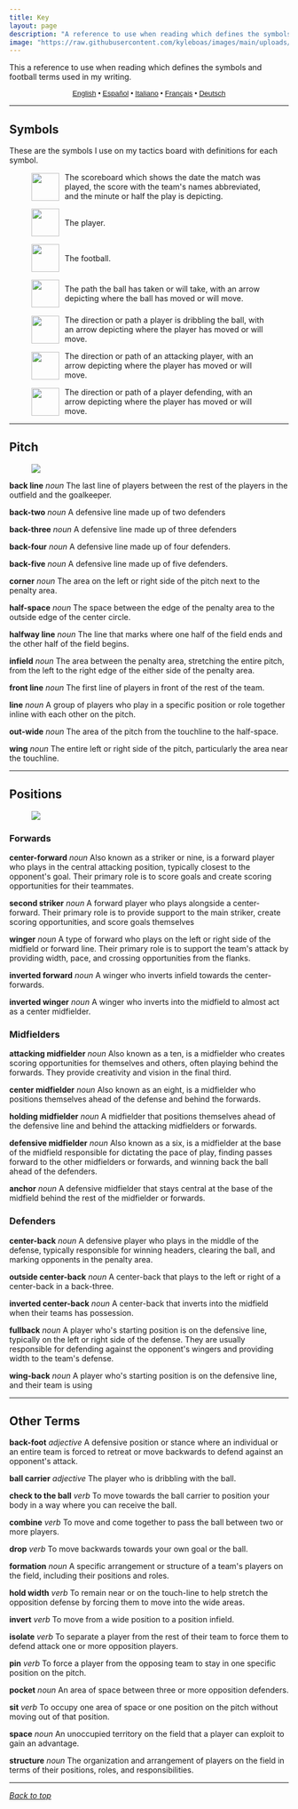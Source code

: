 ```yaml
---
title: Key
layout: page
description: "A reference to use when reading which defines the symbols and football terms used in my writing."
image: "https://raw.githubusercontent.com/kyleboas/images/main/uploads/2024/07/22/Image-22Jul2024_00:38:01.png"
---
```


This a reference to use when reading which defines the symbols and football terms used in my writing.

<p class="language-selector" style="text-align: center; font-size: 13px; font-family: helvetica">
      <a href="#" data-lang="en">English</a> • 
      <a href="#" data-lang="es">Español</a> •
      <a href="#" data-lang="it">Italiano</a> •
      <a href="#" data-lang="fr">Français</a> •
      <a href="#" data-lang="ge">Deutsch</a>
    </p>

---

<div class="en">

<h2>Symbols</h2>

<p>These are the symbols I use on my tactics board with definitions for each symbol.</p>

<figure style="display: flex;align-items: center;/* width: 10x; */"> <img src="https://raw.githubusercontent.com/kyleboas/images/main/uploads/2024/07/20/Image-20Jul2024_12:56:14.png" style="margin-right: 10px;width: 50px;"><p style="margin: auto; width: 100%;">The scoreboard which shows the date the match was played, the score with the team's names abbreviated, and the minute or half the play is depicting.</p></figure>

<figure style="display: flex;align-items: center;/* width: 10x; */"> <img src="https://raw.githubusercontent.com/kyleboas/images/main/uploads/2024/07/20/Image-20Jul2024_13:56:42.png" style="margin-right: 10px;width: 50px;"><p style="margin: auto; width: 100%;">The player.</p></figure>

<figure style="display: flex;align-items: center;/* width: 10x; */"> <img src="https://raw.githubusercontent.com/kyleboas/images/main/uploads/2024/07/20/Image-20Jul2024_13:56:43.png" style="margin-right: 10px;width: 50px;"><p style="margin: auto; width: 100%;">The football.</p></figure>

<figure style="display: flex;align-items: center;/* width: 10x; */"> <img src="https://raw.githubusercontent.com/kyleboas/images/main/uploads/2024/07/20/Image-20Jul2024_12:44:26.png" style="margin-right: 10px;width: 50px;"><p style="margin: auto; width: 100%;">The path the ball has taken or will take, with an arrow depicting where the ball has moved or will move.</p></figure>

<figure style="display: flex;align-items: center;/* width: 10x; */"> <img src="https://raw.githubusercontent.com/kyleboas/images/main/uploads/2024/07/20/Image-20Jul2024_13:02:13.png" style="margin-right: 10px;width: 50px;"><p style="margin: auto; width: 100%;">The direction or path a player is dribbling the ball, with an arrow depicting where the player has moved or will move.</p></figure>

<figure style="display: flex;align-items: center;/* width: 10x; */"> <img src="https://raw.githubusercontent.com/kyleboas/images/main/uploads/2024/07/20/Image-20Jul2024_12:56:13.png" style="margin-right: 10px;width: 50px;"><p style="margin: auto; width: 100%;">The direction or path of an attacking player, with an arrow depicting where the player has moved or will move.</p></figure>

<figure style="display: flex;align-items: center;/* width: 10x; */"> <img src="https://raw.githubusercontent.com/kyleboas/images/main/uploads/2024/07/20/Image-20Jul2024_12:44:27.png" style="margin-right: 10px;width: 50px;"><p style="margin: auto; width: 100%;">The direction or path of a player defending, with an arrow depicting where the player has moved or will move.</p></figure>

<hr />

<h2>Pitch</h2>

<figure>
    <img src="https://raw.githubusercontent.com/kyleboas/images/main/uploads/2024/07/20/Image-20Jul2024_21:38:59.png">
</figure>

<p><strong>back line</strong> <em>noun</em> The last line of players between the rest of the players in the outfield and the goalkeeper.</p>

<p><strong>back-two</strong> <em>noun</em> A defensive line made up of two defenders</p>

<p><strong>back-three</strong> <em>noun</em> A defensive line made up of three defenders</p>

<p><strong>back-four</strong> <em>noun</em> A defensive line made up of four defenders.</p>

<p><strong>back-five</strong> <em>noun</em> A defensive line made up of five defenders.</p>

<p><strong>corner</strong> <em>noun</em> The area on the left or right side of the pitch next to the penalty area.</p>

<p><strong>half-space</strong> <em>noun</em> The space between the edge of the penalty area to the outside edge of the center circle.</p>

<p><strong>halfway line</strong> <em>noun</em> The line that marks where one half of the field ends and the other half of the field begins.</p>

<p><strong>infield</strong> <em>noun</em> The area between the penalty area, stretching the entire pitch, from the left to the right edge of the either side of the penalty area.</p>

<p><strong>front line</strong> <em>noun</em> The first line of players in front of the rest of the team.</p>

<p><strong>line</strong> <em>noun</em> A group of players who play in a specific position or role together inline with each other on the pitch.</p>

<p><strong>out-wide</strong> <em>noun</em> The area of the pitch from the touchline to the half-space.</p>

<p><strong>wing</strong> <em>noun</em> The entire left or right side of the pitch, particularly the area near the touchline.</p>

<hr />

<h2>Positions</h2>

<figure>
    <img src="https://raw.githubusercontent.com/kyleboas/images/main/uploads/2024/07/20/Image-20Jul2024_20:43:56.png">
</figure>

<h3>Forwards</h3>

<p><strong>center-forward</strong> <em>noun</em> Also known as a striker or nine, is a forward player who plays in the central attacking position, typically closest to the opponent's goal. Their primary role is to score goals and create scoring opportunities for their teammates.</p>

<p><strong>second striker</strong> <em>noun</em> A forward player who plays alongside a center-forward. Their primary role is to provide support to the main striker, create scoring opportunities, and score goals themselves</p>

<p><strong>winger</strong> <em>noun</em> A type of forward who plays on the left or right side of the midfield or forward line. Their primary role is to support the team's attack by providing width, pace, and crossing opportunities from the flanks.</p>

<p><strong>inverted forward</strong> <em>noun</em> A winger who inverts infield towards the center-forwards.</p>

<p><strong>inverted winger</strong> <em>noun</em> A winger who inverts into the midfield to almost act as a center midfielder.</p>

<h3>Midfielders</h3>

<p><strong>attacking midfielder</strong> <em>noun</em> Also known as a ten, is a midfielder  who creates scoring opportunities for themselves and others, often playing behind the forwards. They provide creativity and vision in the final third.</p>

<p><strong>center midfielder</strong> <em>noun</em> Also known as an eight, is a midfielder who positions themselves ahead of the defense and behind the forwards.</p>

<p><strong>holding midfielder</strong> <em>noun</em> A midfielder that positions themselves ahead of the defensive line and behind the attacking midfielders or forwards.</p>

<p><strong>defensive midfielder</strong> <em>noun</em> Also known as a six, is a midfielder at the base of the midfield responsible for dictating the pace of play, finding passes forward to the other midfielders or forwards, and winning back the ball ahead of the defenders.</p>

<p><strong>anchor</strong> <em>noun</em> A defensive midfielder that stays central at the base of the midfield behind the rest of the midfielder or forwards.</p>


<h3>Defenders</h3>

<p><strong>center-back</strong> <em>noun</em> A defensive player who plays in the middle of the defense, typically responsible for winning headers, clearing the ball, and marking opponents in the penalty area.</p>

<p><strong>outside center-back</strong> <em>noun</em> A center-back that plays to the left or right of a center-back in a back-three.</p>

<p><strong>inverted center-back</strong> <em>noun</em> A center-back that inverts into the midfield when their teams has possession.</p>

<p><strong>fullback</strong> <em>noun</em> A player who's starting position is on the defensive line, typically on the left or right side of the defense. They are usually responsible for defending against the opponent's wingers and providing width to the team's defense.</p>

<p><strong>wing-back</strong> <em>noun</em> A player who's starting position is on the defensive line, and their team is using</p>


<hr />

<h2>Other Terms</h2>

<p><strong>back-foot</strong> <em>adjective</em> A defensive position or stance where an individual or an entire team is forced to retreat or move backwards to defend against an opponent's attack.</p>

<p><strong>ball carrier</strong> <em>adjective</em> The player who is dribbling with the ball.</p>

<p><strong>check to the ball</strong> <em>verb</em> To move towards the ball carrier to position your body in a way where you can receive the ball.</p>

<p><strong>combine</strong> <em>verb</em> To move and come together to pass the ball between two or more players.</p>

<p><strong>drop</strong> <em>verb</em>
To move backwards towards your own goal or the ball.</p>

<p><strong>formation</strong> <em>noun</em> A specific arrangement or structure of a team's players on the field, including their positions and roles.</p>

<p><strong>hold width</strong> <em>verb</em> To remain near or on the touch-line to help stretch the opposition defense by forcing them to move into the wide areas.</p>

<p><strong>invert</strong> <em>verb</em> To move from a wide position to a position infield.</p>

<p><strong>isolate</strong> <em>verb</em> To separate a player from the rest of their team to force them to defend attack one or more opposition players.</p>

<p><strong>pin</strong> <em>verb</em> To force a player from the opposing team to stay in one specific position on the pitch.</p>

<p><strong>pocket</strong> <em>noun</em> An area of space between three or more opposition defenders.</p>

<p><strong>sit</strong> <em>verb</em> To occupy one area of space or one position on the pitch without moving out of that position.</p>

<p><strong>space</strong> <em>noun</em> An unoccupied territory on the field that a player can exploit to gain an advantage.</p>

<p><strong>structure</strong> <em>noun</em> The organization and arrangement of players on the field in terms of their positions, roles, and responsibilities.</p>

</div>



<div class="es" style="display:none">

<h2>Símbolos</h2>

<p>Estos son los símbolos que uso en mi tablero táctico con definiciones para cada símbolo.</p>

<figure style="display: flex;align-items: center;/* width: 10x; */"> <img src="https://raw.githubusercontent.com/kyleboas/images/main/uploads/2024/07/20/Image-20Jul2024_12:56:14.png" style="margin-right: 10px;width: 50px;"><p style="margin: auto; width: 100%;">El marcador que muestra la fecha en que se jugó el partido, el marcador con los nombres de los equipos abreviados y el minuto o mitad del juego que se está representando.</p></figure>

<figure style="display: flex;align-items: center;/* width: 10x; */"> <img src="https://raw.githubusercontent.com/kyleboas/images/main/uploads/2024/07/20/Image-20Jul2024_13:56:42.png" style="margin-right: 10px;width: 50px;"><p style="margin: auto; width: 100%;">El jugador.</p></figure>

<figure style="display: flex;align-items: center;/* width: 10x; */"> <img src="https://raw.githubusercontent.com/kyleboas/images/main/uploads/2024/07/20/Image-20Jul2024_13:56:43.png" style="margin-right: 10px;width: 50px;"><p style="margin: auto; width: 100%;">El balón de fútbol.</p></figure>

<figure style="display: flex;align-items: center;/* width: 10x; */"> <img src="https://raw.githubusercontent.com/kyleboas/images/main/uploads/2024/07/20/Image-20Jul2024_12:44:26.png" style="margin-right: 10px;width: 50px;"><p style="margin: auto; width: 100%;">El camino que ha tomado o tomará el balón, con una flecha que indica hacia dónde se ha movido o se moverá el balón.</p></figure>

<figure style="display: flex;align-items: center;/* width: 10x; */"> <img src="https://raw.githubusercontent.com/kyleboas/images/main/uploads/2024/07/20/Image-20Jul2024_13:02:13.png" style="margin-right: 10px;width: 50px;"><p style="margin: auto; width: 100%;">La dirección o camino que un jugador está driblando el balón, con una flecha que indica hacia dónde se ha movido o se moverá el jugador.</p></figure>

<figure style="display: flex;align-items: center;/* width: 10x; */"> <img src="https://raw.githubusercontent.com/kyleboas/images/main/uploads/2024/07/20/Image-20Jul2024_12:56:13.png" style="margin-right: 10px;width: 50px;"><p style="margin: auto; width: 100%;">La dirección o camino de un jugador atacante, con una flecha que indica hacia dónde se ha movido o se moverá el jugador.</p></figure>

<figure style="display: flex;align-items: center;/* width: 10x; */"> <img src="https://raw.githubusercontent.com/kyleboas/images/main/uploads/2024/07/20/Image-20Jul2024_12:44:27.png" style="margin-right: 10px;width: 50px;"><p style="margin: auto; width: 100%;">La dirección o camino de un jugador defendiendo, con una flecha que indica hacia dónde se ha movido o se moverá el jugador.</p></figure>

<hr />

<h2>Campo</h2>

<figure>
    <img src="https://raw.githubusercontent.com/kyleboas/images/main/uploads/2024/07/20/Image-20Jul2024_21:38:59.png">
</figure>

<p><strong>back line</strong> <em>sustantivo</em> La última línea de jugadores entre el resto de los jugadores en el campo y el portero.</p>

<p><strong>back-two</strong> <em>sustantivo</em> Una línea defensiva compuesta por dos defensores.</p>

<p><strong>back-three</strong> <em>sustantivo</em> Una línea defensiva compuesta por tres defensores.</p>

<p><strong>back-four</strong> <em>sustantivo</em> Una línea defensiva compuesta por cuatro defensores.</p>

<p><strong>back-five</strong> <em>sustantivo</em> Una línea defensiva compuesta por cinco defensores.</p>

<p><strong>corner</strong> <em>sustantivo</em> El área en el lado izquierdo o derecho del campo junto al área de penal.</p>

<p><strong>half-space</strong> <em>sustantivo</em> El espacio entre el borde del área de penal hasta el borde exterior del círculo central.</p>

<p><strong>halfway line</strong> <em>sustantivo</em> La línea que marca dónde termina una mitad del campo y comienza la otra mitad.</p>

<p><strong>infield</strong> <em>sustantivo</em> El área entre el área de penal, abarcando todo el campo, desde el borde izquierdo al derecho de cualquiera de los lados del área de penal.</p>

<p><strong>front line</strong> <em>sustantivo</em> La primera línea de jugadores frente al resto del equipo.</p>

<p><strong>line</strong> <em>sustantivo</em> Un grupo de jugadores que juegan en una posición o rol específico en línea con los demás en el campo.</p>

<p><strong>out-wide</strong> <em>sustantivo</em> El área del campo desde la línea de banda hasta el half-space.</p>

<p><strong>wing</strong> <em>sustantivo</em> Todo el lado izquierdo o derecho del campo, particularmente el área cerca de la línea de banda.</p>

<hr />

<h2>Posiciones</h2>

<figure>
    <img src="https://raw.githubusercontent.com/kyleboas/images/main/uploads/2024/07/20/Image-20Jul2024_20:43:56.png">
</figure>

<h3>Delanteros</h3>

<p><strong>center-forward</strong> <em>sustantivo</em> También conocido como delantero centro o nueve, es un jugador delantero que juega en la posición central de ataque, típicamente el más cercano a la portería del oponente. Su rol principal es marcar goles y crear oportunidades de gol para sus compañeros de equipo.</p>

<p><strong>second striker</strong> <em>sustantivo</em> Un jugador delantero que juega junto a un delantero centro. Su rol principal es proporcionar apoyo al delantero principal, crear oportunidades de gol y marcar goles ellos mismos.</p>

<p><strong>winger</strong> <em>sustantivo</em> Un tipo de delantero que juega en el lado izquierdo o derecho de la línea de medio campo o delantera. Su papel principal es apoyar el ataque del equipo proporcionando amplitud, velocidad y oportunidades de centro desde las bandas.</p>

<p><strong>inverted forward</strong> <em>sustantivo</em> Un extremo que se invierte hacia el centro hacia los delanteros centros.</p>

<p><strong>inverted winger</strong> <em>sustantivo</em> Un extremo que se invierte hacia el centro del campo para casi actuar como un centrocampista central.</p>

<h3>Centrocampistas</h3>

<p><strong>attacking midfielder</strong> <em>sustantivo</em> También conocido como un diez, es un centrocampista que crea oportunidades de gol para sí mismo y para otros, a menudo jugando detrás de los delanteros. Proporcionan creatividad y visión en el tercio final.</p>

<p><strong>center midfielder</strong> <em>sustantivo</em> También conocido como un ocho, es un centrocampista que se posiciona delante de la defensa y detrás de los delanteros.</p>

<p><strong>holding midfielder</strong> <em>sustantivo</em> Un centrocampista que se posiciona delante de la línea defensiva y detrás de los centrocampistas atacantes o delanteros.</p>

<p><strong>defensive midfielder</strong> <em>sustantivo</em> También conocido como un seis, es un centrocampista en la base del medio campo responsable de dictar el ritmo del juego, encontrar pases hacia adelante para los otros centrocampistas o delanteros y recuperar el balón delante de los defensores.</p>

<p><strong>anchor</strong> <em>sustantivo</em> Un centrocampista defensivo que se mantiene central en la base del medio campo detrás del resto de los centrocampistas o delanteros.</p>


<h3>Defensores</h3>

<p><strong>center-back</strong> <em>sustantivo</em> Un jugador defensivo que juega en el centro de la defensa, típicamente responsable de ganar balones aéreos, despejar el balón y marcar oponentes en el área de penal.</p>

<p><strong>outside center-back</strong> <em>sustantivo</em> Un centro-back que juega a la izquierda o derecha de un centro-back en una línea de tres defensores.</p>

<p><strong>inverted center-back</strong> <em>sustantivo</em> Un centro-back que se invierte en el centro del campo cuando su equipo tiene la posesión.</p>

<p><strong>fullback</strong> <em>sustantivo</em> Un jugador cuya posición inicial está en la línea defensiva, típicamente en el lado izquierdo o derecho de la defensa. Usualmente son responsables de defender contra los extremos del oponente y proporcionar amplitud a la defensa del equipo.</p>

<p><strong>wing-back</strong> <em>sustantivo</em> Un jugador cuya posición inicial está en la línea defensiva, y su equipo está utilizando.</p>


<hr />

<h2>Otros Términos</h2>

<p><strong>back-foot</strong> <em>adjetivo</em> Una posición o postura defensiva donde un individuo o todo un equipo se ve obligado a retroceder o moverse hacia atrás para defenderse del ataque del oponente.</p>

<p><strong>ball carrier</strong> <em>adjetivo</em> El jugador que está driblando con el balón.</p>

<p><strong>check to the ball</strong> <em>verbo</em> Moverse hacia el portador del balón para posicionar tu cuerpo de manera que puedas recibir el balón.</p>

<p><strong>combine</strong> <em>verbo</em> Moverse y juntarse para pasar el balón entre dos o más jugadores.</p>

<p><strong>drop</strong> <em>verbo</em>
Retroceder hacia tu propia portería o el balón.</p>

<p><strong>formation</strong> <em>sustantivo</em> Una disposición o estructura específica de los jugadores de un equipo en el campo, incluidos sus posiciones y roles.</p>

<p><strong>hold width</strong> <em>verbo</em> Mantenerse cerca o en la línea de banda para ayudar a estirar la defensa de la oposición forzándolos a moverse hacia las áreas anchas.</p>

<p><strong>invert</strong> <em>verbo</em> Moverse desde una posición amplia a una posición en el campo.</p>

<p><strong>isolate</strong> <em>verbo</em> Separar a un jugador del resto de su equipo para obligarlo a defenderse del ataque de uno o más jugadores de la oposición.</p>

<p><strong>pin</strong> <em>verbo</em> Obligar a un jugador del equipo contrario a permanecer en una posición específica en el campo.</p>

<p><strong>pocket</strong> <em>sustantivo</em> Un área de espacio entre tres o más defensores de la oposición.</p>

<p><strong>sit</strong> <em>verbo</em> Ocupir un área de espacio o una posición en el campo sin moverse fuera de esa posición.</p>

<p><strong>space</strong> <em>sustantivo</em> Un territorio desocupado en el campo que un jugador puede explotar para ganar ventaja.</p>

<p><strong>structure</strong> <em>sustantivo</em> La organización y disposición de los jugadores en el campo en términos de sus posiciones, roles y responsabilidades.</p>

</div>

<div class="it" style="display:none">

<h2>Simboli</h2>

<p>Questi sono i simboli che uso sulla mia lavagna tattica con le definizioni per ogni simbolo.</p>

<figure style="display: flex;align-items: center;/* width: 10x; */"> <img src="https://raw.githubusercontent.com/kyleboas/images/main/uploads/2024/07/20/Image-20Jul2024_12:56:14.png" style="margin-right: 10px;width: 50px;"><p style="margin: auto; width: 100%;">Il tabellone che mostra la data in cui è stata giocata la partita, il punteggio con i nomi delle squadre abbreviati e il minuto o la metà del gioco rappresentata.</p></figure>

<figure style="display: flex;align-items: center;/* width: 10x; */"> <img src="https://raw.githubusercontent.com/kyleboas/images/main/uploads/2024/07/20/Image-20Jul2024_13:56:42.png" style="margin-right: 10px;width: 50px;"><p style="margin: auto; width: 100%;">Il giocatore.</p></figure>

<figure style="display: flex;align-items: center;/* width: 10x; */"> <img src="https://raw.githubusercontent.com/kyleboas/images/main/uploads/2024/07/20/Image-20Jul2024_13:56:43.png" style="margin-right: 10px;width: 50px;"><p style="margin: auto; width: 100%;">Il pallone.</p></figure>

<figure style="display: flex;align-items: center;/* width: 10x; */"> <img src="https://raw.githubusercontent.com/kyleboas/images/main/uploads/2024/07/20/Image-20Jul2024_12:44:26.png" style="margin-right: 10px;width: 50px;"><p style="margin: auto; width: 100%;">Il percorso che la palla ha fatto o farà, con una freccia che indica dove si è mossa o si muoverà.</p></figure>

<figure style="display: flex;align-items: center;/* width: 10x; */"> <img src="https://raw.githubusercontent.com/kyleboas/images/main/uploads/2024/07/20/Image-20Jul2024_13:02:13.png" style="margin-right: 10px;width: 50px;"><p style="margin: auto; width: 100%;">La direzione o il percorso in cui un giocatore sta dribblando la palla, con una freccia che indica dove il giocatore si è mosso o si muoverà.</p></figure>

<figure style="display: flex;align-items: center;/* width: 10x; */"> <img src="https://raw.githubusercontent.com/kyleboas/images/main/uploads/2024/07/20/Image-20Jul2024_12:56:13.png" style="margin-right: 10px;width: 50px;"><p style="margin: auto; width: 100%;">La direzione o il percorso di un giocatore attaccante, con una freccia che indica dove si è mosso o si muoverà.</p></figure>

<figure style="display: flex;align-items: center;/* width: 10x; */"> <img src="https://raw.githubusercontent.com/kyleboas/images/main/uploads/2024/07/20/Image-20Jul2024_12:44:27.png" style="margin-right: 10px;width: 50px;"><p style="margin: auto; width: 100%;">La direzione o il percorso di un giocatore che difende, con una freccia che indica dove si è mosso o si muoverà.</p></figure>

<hr />

<h2>Campo</h2>

<figure>
    <img src="https://raw.githubusercontent.com/kyleboas/images/main/uploads/2024/07/20/Image-20Jul2024_21:38:59.png">
</figure>

<p><strong>back line</strong> <em>sostantivo</em> L'ultima linea di giocatori tra il resto dei giocatori in campo e il portiere.</p>

<p><strong>back-two</strong> <em>sostantivo</em> Una linea difensiva composta da due difensori.</p>

<p><strong>back-three</strong> <em>sostantivo</em> Una linea difensiva composta da tre difensori.</p>

<p><strong>back-four</strong> <em>sostantivo</em> Una linea difensiva composta da quattro difensori.</p>

<p><strong>back-five</strong> <em>sostantivo</em> Una linea difensiva composta da cinque difensori.</p>

<p><strong>corner</strong> <em>sostantivo</em> L'area sul lato sinistro o destro del campo accanto all'area di rigore.</p>

<p><strong>half-space</strong> <em>sostantivo</em> Lo spazio tra il bordo dell'area di rigore e il bordo esterno del cerchio centrale.</p>

<p><strong>halfway line</strong> <em>sostantivo</em> La linea che segna dove finisce una metà del campo e inizia l'altra metà.</p>

<p><strong>infield</strong> <em>sostantivo</em> L'area tra l'area di rigore, che si estende per tutto il campo, dal bordo sinistro a quello destro di entrambi i lati dell'area di rigore.</p>

<p><strong>front line</strong> <em>sostantivo</em> La prima linea di giocatori davanti al resto della squadra.</p>

<p><strong>line</strong> <em>sostantivo</em> Un gruppo di giocatori che giocano in una posizione specifica o ruolo insieme in linea tra di loro sul campo.</p>

<p><strong>out-wide</strong> <em>sostantivo</em> L'area del campo dalla linea laterale fino allo spazio tra le linee.</p>

<p><strong>wing</strong> <em>sostantivo</em> L'intero lato sinistro o destro del campo, in particolare l'area vicino alla linea laterale.</p>

<hr />

<h2>Posizioni</h2>

<figure>
    <img src="https://raw.githubusercontent.com/kyleboas/images/main/uploads/2024/07/20/Image-20Jul2024_20:43:56.png">
</figure>

<h3>Attaccanti</h3>

<p><strong>center-forward</strong> <em>sostantivo</em> Anche conosciuto come attaccante o nove, è un giocatore d'attacco che gioca nella posizione centrale d'attacco, tipicamente più vicino alla porta avversaria. Il loro ruolo principale è segnare gol e creare opportunità di gol per i loro compagni di squadra.</p>

<p><strong>second striker</strong> <em>sostantivo</em> Un giocatore d'attacco che gioca al fianco di un centravanti. Il loro ruolo principale è fornire supporto all'attaccante principale, creare opportunità di segnare e segnare gol loro stessi.</p>

<p><strong>winger</strong> <em>sostantivo</em> Un tipo di attaccante che gioca sul lato sinistro o destro del centrocampo o della linea d'attacco. Il loro ruolo principale è supportare l'attacco della squadra fornendo ampiezza, velocità e opportunità di cross dalle fasce.</p>

<p><strong>inverted forward</strong> <em>sostantivo</em> Un'ala che si inverte verso il centro dell'attacco.</p>

<p><strong>inverted winger</strong> <em>sostantivo</em> Un'ala che si inverte verso il centrocampo per agire quasi come un centrocampista centrale.</p>

<h3>Centrocampisti</h3>

<p><strong>attacking midfielder</strong> <em>sostantivo</em> Anche conosciuto come dieci, è un centrocampista che crea opportunità di segnare per sé e per gli altri, spesso giocando dietro gli attaccanti. Forniscono creatività e visione nell'ultimo terzo del campo.</p>

<p><strong>center midfielder</strong> <em>sostantivo</em> Anche conosciuto come otto, è un centrocampista che si posiziona davanti alla difesa e dietro agli attaccanti.</p>

<p><strong>holding midfielder</strong> <em>sostantivo</em> Un centrocampista che si posiziona davanti alla linea difensiva e dietro agli attaccanti o ai centrocampisti offensivi.</p>

<p><strong>defensive midfielder</strong> <em>sostantivo</em> Anche conosciuto come sei, è un centrocampista alla base del centrocampo responsabile di dettare il ritmo del gioco, trovando passaggi in avanti per gli altri centrocampisti o attaccanti e recuperando la palla davanti ai difensori.</p>

<p><strong>anchor</strong> <em>sostantivo</em> Un centrocampista difensivo che rimane centrale alla base del centrocampo dietro il resto dei centrocampisti o degli attaccanti.</p>

<h3>Difensori</h3>

<p><strong>center-back</strong> <em>sostantivo</em> Un giocatore difensivo che gioca al centro della difesa, tipicamente responsabile di vincere colpi di testa, liberare la palla e marcare gli avversari nell'area di rigore.</p>

<p><strong>outside center-back</strong> <em>sostantivo</em> Un difensore centrale che gioca a sinistra o a destra di un difensore centrale in una difesa a tre.</p>

<p><strong>inverted center-back</strong> <em>sostantivo</em> Un difensore centrale che si inverte verso il centrocampo quando la sua squadra ha il possesso.</p>

<p><strong>fullback</strong> <em>sostantivo</em> Un giocatore che inizia la sua posizione sulla linea difensiva, tipicamente sul lato sinistro o destro della difesa. Sono generalmente responsabili di difendersi contro gli attaccanti avversari e di fornire ampiezza alla difesa della squadra.</p>

<p><strong>wing-back</strong> <em>sostantivo</em> Un giocatore che inizia la sua posizione sulla linea difensiva e la sua squadra sta usando.</p>

<hr />

<h2>Altri Termini</h2>

<p><strong>back-foot</strong> <em>aggettivo</em> Una posizione o postura difensiva in cui un individuo o un'intera squadra è costretto a ritirarsi o muoversi all'indietro per difendersi dall'attacco dell'avversario.</p>

<p><strong>ball carrier</strong> <em>aggettivo</em> Il giocatore che sta dribblando con la palla.</p>

<p><strong>check to the ball</strong> <em>verbo</em> Muoversi verso il portatore della palla per posizionare il proprio corpo in modo da poter ricevere la palla.</p>

<p><strong>combine</strong> <em>verbo</em> Muoversi e riunirsi per passare la palla tra due o più giocatori.</p>

<p><strong>drop</strong> <em>verbo</em> Muoversi all'indietro verso la propria porta o la palla.</p>

<p><strong>formation</strong> <em>sostantivo</em> Un'organizzazione specifica o struttura dei giocatori di una squadra sul campo, comprese le loro posizioni e ruoli.</p>

<p><strong>hold width</strong> <em>verbo</em> Rimanere vicino o sulla linea laterale per aiutare a allargare la difesa avversaria costringendoli a muoversi nelle aree larghe.</p>

<p><strong>invert</strong> <em>verbo</em> Muoversi da una posizione larga a una posizione interna.</p>

<p><strong>isolate</strong> <em>verbo</em> Separare un giocatore dal resto della sua squadra per costringerlo a difendere uno o più giocatori avversari.</p>

<p><strong>pin</strong> <em>verbo</em> Costringere un giocatore della squadra avversaria a rimanere in una specifica posizione sul campo.</p>

<p><strong>pocket</strong> <em>sostantivo</em> Un'area di spazio tra tre o più difensori avversari.</p>

<p><strong>sit</strong> <em>verbo</em> Occupare un'area di spazio o una posizione sul campo senza muoversi fuori da quella posizione.</p>

<p><strong>space</strong> <em>sostantivo</em> Un territorio non occupato sul campo che un giocatore può sfruttare per ottenere un vantaggio.</p>

<p><strong>structure</strong> <em>sostantivo</em> L'organizzazione e la disposizione dei giocatori sul campo in termini di posizioni, ruoli e responsabilità.</p>

</div>

<div class="fr" style="display:none">

<h2>Symboles</h2>

<p>Voici les symboles que j'utilise sur mon tableau tactique avec les définitions pour chaque symbole.</p>

<figure style="display: flex;align-items: center;/* width: 10x; */"> <img src="https://raw.githubusercontent.com/kyleboas/images/main/uploads/2024/07/20/Image-20Jul2024_12:56:14.png" style="margin-right: 10px;width: 50px;"><p style="margin: auto; width: 100%;">Le tableau de score qui montre la date du match, le score avec les noms des équipes abrégés, et la minute ou la mi-temps du jeu représentée.</p></figure>

<figure style="display: flex;align-items: center;/* width: 10x; */"> <img src="https://raw.githubusercontent.com/kyleboas/images/main/uploads/2024/07/20/Image-20Jul2024_13:56:42.png" style="margin-right: 10px;width: 50px;"><p style="margin: auto; width: 100%;">Le joueur.</p></figure>

<figure style="display: flex;align-items: center;/* width: 10x; */"> <img src="https://raw.githubusercontent.com/kyleboas/images/main/uploads/2024/07/20/Image-20Jul2024_13:56:43.png" style="margin-right: 10px;width: 50px;"><p style="margin: auto; width: 100%;">Le ballon de football.</p></figure>

<figure style="display: flex;align-items: center;/* width: 10x; */"> <img src="https://raw.githubusercontent.com/kyleboas/images/main/uploads/2024/07/20/Image-20Jul2024_12:44:26.png" style="margin-right: 10px;width: 50px;"><p style="margin: auto; width: 100%;">Le chemin que le ballon a pris ou prendra, avec une flèche indiquant où le ballon s'est déplacé ou se déplacera.</p></figure>

<figure style="display: flex;align-items: center;/* width: 10x; */"> <img src="https://raw.githubusercontent.com/kyleboas/images/main/uploads/2024/07/20/Image-20Jul2024_13:02:13.png" style="margin-right: 10px;width: 50px;"><p style="margin: auto; width: 100%;">La direction ou le chemin que le joueur dribble le ballon, avec une flèche indiquant où le joueur s'est déplacé ou se déplacera.</p></figure>

<figure style="display: flex;align-items: center;/* width: 10x; */"> <img src="https://raw.githubusercontent.com/kyleboas/images/main/uploads/2024/07/20/Image-20Jul2024_12:56:13.png" style="margin-right: 10px;width: 50px;"><p style="margin: auto; width: 100%;">La direction ou le chemin d'un joueur attaquant, avec une flèche indiquant où le joueur s'est déplacé ou se déplacera.</p></figure>

<figure style="display: flex;align-items: center;/* width: 10x; */"> <img src="https://raw.githubusercontent.com/kyleboas/images/main/uploads/2024/07/20/Image-20Jul2024_12:44:27.png" style="margin-right: 10px;width: 50px;"><p style="margin: auto; width: 100%;">La direction ou le chemin d'un joueur défendant, avec une flèche indiquant où le joueur s'est déplacé ou se déplacera.</p></figure>

<hr />

<h2>Terrain</h2>

<figure>
    <img src="https://raw.githubusercontent.com/kyleboas/images/main/uploads/2024/07/20/Image-20Jul2024_21:38:59.png">
</figure>

<p><strong>back line</strong> <em>nom</em> La dernière ligne de joueurs entre le reste des joueurs de champ et le gardien de but.</p>

<p><strong>back-two</strong> <em>nom</em> Une ligne défensive composée de deux défenseurs.</p>

<p><strong>back-three</strong> <em>nom</em> Une ligne défensive composée de trois défenseurs.</p>

<p><strong>back-four</strong> <em>nom</em> Une ligne défensive composée de quatre défenseurs.</p>

<p><strong>back-five</strong> <em>nom</em> Une ligne défensive composée de cinq défenseurs.</p>

<p><strong>corner</strong> <em>nom</em> La zone à gauche ou à droite du terrain, à côté de la surface de réparation.</p>

<p><strong>half-space</strong> <em>nom</em> L'espace entre le bord de la surface de réparation et le bord extérieur du cercle central.</p>

<p><strong>halfway line</strong> <em>nom</em> La ligne qui marque où une moitié du terrain se termine et où l'autre moitié commence.</p>

<p><strong>infield</strong> <em>nom</em> La zone entre la surface de réparation, couvrant tout le terrain, de la gauche à la droite de chaque côté de la surface de réparation.</p>

<p><strong>front line</strong> <em>nom</em> La première ligne de joueurs devant le reste de l'équipe.</p>

<p><strong>line</strong> <em>nom</em> Un groupe de joueurs qui jouent dans une position spécifique ou un rôle ensemble, alignés les uns avec les autres sur le terrain.</p>

<p><strong>out-wide</strong> <em>nom</em> La zone du terrain, de la ligne de touche à l'espace demi-large.</p>

<p><strong>wing</strong> <em>nom</em> L'ensemble du côté gauche ou droit du terrain, en particulier la zone proche de la ligne de touche.</p>

<hr />

<h2>Positions</h2>

<figure>
    <img src="https://raw.githubusercontent.com/kyleboas/images/main/uploads/2024/07/20/Image-20Jul2024_20:43:56.png">
</figure>

<h3>Attaquants</h3>

<p><strong>center-forward</strong> <em>nom</em> Aussi connu sous le nom d'attaquant ou neuf, est un joueur offensif qui joue dans la position centrale d'attaque, généralement le plus proche du but de l'adversaire. Leur rôle principal est de marquer des buts et de créer des opportunités de marquer pour leurs coéquipiers.</p>

<p><strong>second striker</strong> <em>nom</em> Un joueur offensif qui joue aux côtés d'un attaquant de pointe. Leur rôle principal est de soutenir l'attaquant principal, de créer des opportunités de marquer et de marquer des buts eux-mêmes.</p>

<p><strong>winger</strong> <em>nom</em> Un type d'attaquant qui joue sur le côté gauche ou droit de la ligne de milieu de terrain ou de l'attaque. Leur rôle principal est de soutenir l'attaque de l'équipe en fournissant de la largeur, de la vitesse et des opportunités de centre depuis les flancs.</p>

<p><strong>inverted forward</strong> <em>nom</em> Un ailier qui se replie vers l'intérieur vers les attaquants centraux.</p>

<p><strong>inverted winger</strong> <em>nom</em> Un ailier qui se replie vers le milieu de terrain pour agir presque comme un milieu de terrain central.</p>

<h3>Milieux de terrain</h3>

<p><strong>attacking midfielder</strong> <em>nom</em> Aussi connu sous le nom de dix, est un milieu de terrain qui crée des opportunités de marquer pour eux-mêmes et pour les autres, jouant souvent derrière les attaquants. Ils fournissent de la créativité et de la vision dans le dernier tiers.</p>

<p><strong>center midfielder</strong> <em>nom</em> Aussi connu sous le nom de huit, est un milieu de terrain qui se positionne devant la défense et derrière les attaquants.</p>

<p><strong>holding midfielder</strong> <em>nom</em> Un milieu de terrain qui se positionne devant la ligne défensive et derrière les milieux de terrain offensifs ou les attaquants.</p>

<p><strong>defensive midfielder</strong> <em>nom</em> Aussi connu sous le nom de six, est un milieu de terrain à la base du milieu de terrain, responsable de dicter le rythme du jeu, de trouver des passes en avant vers les autres milieux de terrain ou attaquants, et de récupérer le ballon devant les défenseurs.</p>

<p><strong>anchor</strong> <em>nom</em> Un milieu de terrain défensif qui reste central à la base du milieu de terrain derrière le reste des milieux de terrain ou des attaquants.</p>

<h3>Défenseurs</h3>

<p><strong>center-back</strong> <em>nom</em> Un joueur défensif qui joue au centre de la défense, généralement responsable de gagner des têtes, de dégager le ballon et de marquer les adversaires dans la surface de réparation.</p>

<p><strong>outside center-back</strong> <em>nom</em> Un défenseur central qui joue à gauche ou à droite d'un défenseur central dans une défense à trois.</p>

<p><strong>inverted center-back</strong> <em>nom</em> Un défenseur central qui se replie vers le milieu de terrain lorsque son équipe a la possession.</p>

<p><strong>fullback</strong> <em>nom</em> Un joueur dont la position de départ est sur la ligne défensive, généralement sur le côté gauche ou droit de la défense. Ils sont généralement responsables de défendre contre les ailiers adverses et de fournir de la largeur à la défense de l'équipe.</p>

<p><strong>wing-back</strong> <em>nom</em> Un joueur dont la position de départ est sur la ligne défensive, et dont l'équipe utilise.</p>

<hr />

<h2>Autres Termes</h2>

<p><strong>back-foot</strong> <em>adjectif</em> Une position ou une posture défensive où un individu ou toute une équipe est contraint de reculer ou de se déplacer en arrière pour se défendre contre l'attaque de l'adversaire.</p>

<p><strong>ball carrier</strong> <em>adjectif</em> Le joueur qui dribble avec le ballon.</p>

<p><strong>check to the ball</strong> <em>verbe</em> Se déplacer vers le porteur du ballon pour positionner son corps de manière à pouvoir recevoir le ballon.</p>

<p><strong>combine</strong> <em>verbe</em> Se déplacer et se rassembler pour passer le ballon entre deux ou plusieurs joueurs.</p>

<p><strong>drop</strong> <em>verbe</em> Se déplacer en arrière vers son propre but ou vers le ballon.</p>

<p><strong>formation</strong> <em>nom</em> Une disposition ou structure spécifique des joueurs d'une équipe sur le terrain, y compris leurs positions et leurs rôles.</p>

<p><strong>hold width</strong> <em>verbe</em> Rester près ou sur la ligne de touche pour aider à étirer la défense adverse en les forçant à se déplacer dans les zones larges.</p>

<p><strong>invert</strong> <em>verbe</em> Passer d'une position large à une position intérieure.</p>

<p><strong>isolate</strong> <em>verbe</em> Séparer un joueur du reste de son équipe pour le forcer à défendre contre un ou plusieurs joueurs adverses.</p>

<p><strong>pin</strong> <em>verbe</em> Forcer un joueur de l'équipe adverse à rester dans une position spécifique sur le terrain.</p>

<p><strong>pocket</strong> <em>nom</em> Une zone d'espace entre trois ou plus de défenseurs adverses.</p>

<p><strong>sit</strong> <em>verbe</em> Occuper une zone de terrain ou une position sans bouger de cette position.</p>

<p><strong>space</strong> <em>nom</em> Un territoire inoccupé sur le terrain qu'un joueur peut exploiter pour obtenir un avantage.</p>

<p><strong>structure</strong> <em>nom</em> L'organisation et la disposition des joueurs sur le terrain en termes de positions, rôles et responsabilités.</p>

</div>

<div class="ge" style="display:none">

<h2>Symbole</h2>

<p>Dies sind die Symbole, die ich auf meinem Taktikbrett verwende, mit Definitionen für jedes Symbol.</p>

<figure style="display: flex;align-items: center;/* width: 10x; */"> <img src="https://raw.githubusercontent.com/kyleboas/images/main/uploads/2024/07/20/Image-20Jul2024_12:56:14.png" style="margin-right: 10px;width: 50px;"><p style="margin: auto; width: 100%;">Die Anzeigetafel, die das Datum des Spiels, das Ergebnis mit den abgekürzten Teamnamen und die Minute oder Halbzeit des Spiels zeigt.</p></figure>

<figure style="display: flex;align-items: center;/* width: 10x; */"> <img src="https://raw.githubusercontent.com/kyleboas/images/main/uploads/2024/07/20/Image-20Jul2024_13:56:42.png" style="margin-right: 10px;width: 50px;"><p style="margin: auto; width: 100%;">Der Spieler.</p></figure>

<figure style="display: flex;align-items: center;/* width: 10x; */"> <img src="https://raw.githubusercontent.com/kyleboas/images/main/uploads/2024/07/20/Image-20Jul2024_13:56:43.png" style="margin-right: 10px;width: 50px;"><p style="margin: auto; width: 100%;">Der Fußball.</p></figure>

<figure style="display: flex;align-items: center;/* width: 10x; */"> <img src="https://raw.githubusercontent.com/kyleboas/images/main/uploads/2024/07/20/Image-20Jul2024_12:44:26.png" style="margin-right: 10px;width: 50px;"><p style="margin: auto; width: 100%;">Der Weg, den der Ball genommen hat oder nehmen wird, mit einem Pfeil, der anzeigt, wohin der Ball bewegt wurde oder bewegt wird.</p></figure>

<figure style="display: flex;align-items: center;/* width: 10x; */"> <img src="https://raw.githubusercontent.com/kyleboas/images/main/uploads/2024/07/20/Image-20Jul2024_13:02:13.png" style="margin-right: 10px;width: 50px;"><p style="margin: auto; width: 100%;">Die Richtung oder der Weg, den der Spieler den Ball dribbelt, mit einem Pfeil, der anzeigt, wohin der Spieler bewegt wurde oder bewegt wird.</p></figure>

<figure style="display: flex;align-items: center;/* width: 10x; */"> <img src="https://raw.githubusercontent.com/kyleboas/images/main/uploads/2024/07/20/Image-20Jul2024_12:56:13.png" style="margin-right: 10px;width: 50px;"><p style="margin: auto; width: 100%;">Die Richtung oder der Weg eines angreifenden Spielers, mit einem Pfeil, der anzeigt, wohin der Spieler bewegt wurde oder bewegt wird.</p></figure>

<figure style="display: flex;align-items: center;/* width: 10x; */"> <img src="https://raw.githubusercontent.com/kyleboas/images/main/uploads/2024/07/20/Image-20Jul2024_12:44:27.png" style="margin-right: 10px;width: 50px;"><p style="margin: auto; width: 100%;">Die Richtung oder der Weg eines verteidigenden Spielers, mit einem Pfeil, der anzeigt, wohin der Spieler bewegt wurde oder bewegt wird.</p></figure>

<hr />

<h2>Feld</h2>

<figure>
    <img src="https://raw.githubusercontent.com/kyleboas/images/main/uploads/2024/07/20/Image-20Jul2024_21:38:59.png">
</figure>

<p><strong>back line</strong> <em>Substantiv</em> Die letzte Reihe von Spielern zwischen dem Rest der Feldspieler und dem Torwart.</p>

<p><strong>back-two</strong> <em>Substantiv</em> Eine Verteidigungslinie, die aus zwei Verteidigern besteht.</p>

<p><strong>back-three</strong> <em>Substantiv</em> Eine Verteidigungslinie, die aus drei Verteidigern besteht.</p>

<p><strong>back-four</strong> <em>Substantiv</em> Eine Verteidigungslinie, die aus vier Verteidigern besteht.</p>

<p><strong>back-five</strong> <em>Substantiv</em> Eine Verteidigungslinie, die aus fünf Verteidigern besteht.</p>

<p><strong>corner</strong> <em>Substantiv</em> Der Bereich links oder rechts vom Spielfeld, neben dem Strafraum.</p>

<p><strong>half-space</strong> <em>Substantiv</em> Der Raum zwischen dem Rand des Strafraums und dem äußeren Rand des Mittelkreises.</p>

<p><strong>halfway line</strong> <em>Substantiv</em> Die Linie, die markiert, wo eine Spielfeldhälfte endet und wo die andere Hälfte beginnt.</p>

<p><strong>infield</strong> <em>Substantiv</em> Der Bereich zwischen dem Strafraum, der das gesamte Spielfeld von links nach rechts auf beiden Seiten des Strafraums abdeckt.</p>

<p><strong>front line</strong> <em>Substantiv</em> Die erste Reihe von Spielern vor dem Rest des Teams.</p>

<p><strong>line</strong> <em>Substantiv</em> Eine Gruppe von Spielern, die in einer bestimmten Position oder Rolle zusammen spielen und auf dem Spielfeld auf einer Linie stehen.</p>

<p><strong>out-wide</strong> <em>Substantiv</em> Der Bereich des Spielfelds, von der Seitenlinie bis zum Halbbreitraum.</p>

<p><strong>wing</strong> <em>Substantiv</em> Die gesamte linke oder rechte Seite des Spielfelds, insbesondere der Bereich in der Nähe der Seitenlinie.</p>

<hr />

<h2>Positionen</h2>

<figure>
    <img src="https://raw.githubusercontent.com/kyleboas/images/main/uploads/2024/07/20/Image-20Jul2024_20:43:56.png">
</figure>

<h3>Angreifer</h3>

<p><strong>center-forward</strong> <em>Substantiv</em> Auch bekannt als Stürmer oder Neun, ist ein offensiver Spieler, der in der zentralen Angriffsposition spielt, normalerweise am nächsten am Tor des Gegners. Ihre Hauptaufgabe ist es, Tore zu schießen und Chancen für ihre Teamkollegen zu schaffen.</p>

<p><strong>second striker</strong> <em>Substantiv</em> Ein offensiver Spieler, der neben einem zentralen Stürmer spielt. Ihre Hauptaufgabe ist es, den Hauptstürmer zu unterstützen, Chancen zu schaffen und selbst Tore zu schießen.</p>

<p><strong>winger</strong> <em>Substantiv</em> Ein Angreifertyp, der auf der linken oder rechten Seite der Mittelfeld- oder Angriffsreihe spielt. Ihre Hauptaufgabe ist es, die Offensive des Teams zu unterstützen, indem sie Breite, Geschwindigkeit und Flankenmöglichkeiten von den Flügeln bieten.</p>

<p><strong>inverted forward</strong> <em>Substantiv</em> Ein Flügelspieler, der sich nach innen zu den zentralen Angreifern bewegt.</p>

<p><strong>inverted winger</strong> <em>Substantiv</em> Ein Flügelspieler, der sich nach innen ins Mittelfeld bewegt, um fast wie ein zentraler Mittelfeldspieler zu agieren.</p>

<h3>Mittelfeldspieler</h3>

<p><strong>attacking midfielder</strong> <em>Substantiv</em> Auch bekannt als Zehner, ist ein Mittelfeldspieler, der Chancen für sich selbst und andere schafft, oft hinter den Stürmern spielt. Sie bieten Kreativität und Vision im letzten Drittel.</p>

<p><strong>center midfielder</strong> <em>Substantiv</em> Auch bekannt als Achter, ist ein Mittelfeldspieler, der sich vor der Abwehr und hinter den Stürmern positioniert.</p>

<p><strong>holding midfielder</strong> <em>Substantiv</em> Ein Mittelfeldspieler, der sich vor der Verteidigungslinie und hinter den offensiven Mittelfeldspielern oder Stürmern positioniert.</p>

<p><strong>defensive midfielder</strong> <em>Substantiv</em> Auch bekannt als Sechser, ist ein Mittelfeldspieler an der Basis des Mittelfelds, der das Spieltempo bestimmt, Vorwärtspässe zu anderen Mittelfeldspielern oder Angreifern findet und den Ball vor den Verteidigern zurückgewinnt.</p>

<p><strong>anchor</strong> <em>Substantiv</em> Ein defensiver Mittelfeldspieler, der zentral an der Basis des Mittelfelds bleibt, hinter den anderen Mittelfeldspielern oder Angreifern.</p>

<h3>Verteidiger</h3>

<p><strong>center-back</strong> <em>Substantiv</em> Ein defensiver Spieler, der in der Mitte der Verteidigung spielt, typischerweise verantwortlich für Kopfballgewinne, Ballfreigaben und das Markieren von Gegnern im Strafraum.</p>

<p><strong>outside center-back</strong> <em>Substantiv</em> Ein zentraler Verteidiger, der links oder rechts von einem zentralen Verteidiger in einer Dreierverteidigung spielt.</p>

<p><strong>inverted center-back</strong> <em>Substantiv</em> Ein zentraler Verteidiger, der sich ins Mittelfeld bewegt, wenn seine Mannschaft in Ballbesitz ist.</p>

<p><strong>fullback</strong> <em>Substantiv</em> Ein Spieler, dessen Ausgangsposition auf der Verteidigungslinie liegt, typischerweise auf der linken oder rechten Seite der Verteidigung. Sie sind in der Regel dafür verantwortlich, gegen die Flügelspieler des Gegners zu verteidigen und Breite in der Verteidigung ihres Teams zu bieten.</p>

<p><strong>wing-back</strong> <em>Substantiv</em> Ein Spieler, dessen Ausgangsposition auf der Verteidigungslinie liegt, und dessen Team verwendet.</p>

<hr />

<h2>Andere Begriffe</h2>

<p><strong>back-foot</strong> <em>Adjektiv</em> Eine defensive Position oder Haltung, bei der ein Individuum oder ein ganzes Team gezwungen ist, sich zurückzuziehen oder nach hinten zu bewegen, um sich gegen den Angriff des Gegners zu verteidigen.</p>

<p><strong>ball carrier</strong> <em>Adjektiv</em> Der Spieler, der den Ball dribbelt.</p>

<p><strong>check to the ball</strong> <em>Verb</em> Sich in Richtung des Ballträgers bewegen, um seinen Körper so zu positionieren, dass er den Ball empfangen kann.</p>

<p><strong>combine</strong> <em>Verb</em> Sich bewegen und zusammenkommen, um den Ball zwischen zwei oder mehr Spielern zu passen.</p>

<p><strong>drop</strong> <em>Verb</em> Sich nach hinten in Richtung des eigenen Tores oder des Balls bewegen.</p>

<p><strong>formation</strong> <em>Substantiv</em> Eine spezifische Anordnung oder Struktur der Spieler eines Teams auf dem Spielfeld, einschließlich ihrer Positionen und Rollen.</p>

<p><strong>hold width</strong> <em>Verb</em> In der Nähe oder auf der Seitenlinie bleiben, um der gegnerischen Verteidigung zu helfen, sich in weite Bereiche zu bewegen.</p>

<p><strong>invert</strong> <em>Verb</em> Von einer weiten Position zu einer Innenposition wechseln.</p>

<p><strong>isolate</strong> <em>Verb</em> Einen Spieler vom Rest seines Teams trennen, um ihn zu zwingen, gegen einen oder mehrere gegnerische Spieler zu verteidigen.</p>

<p><strong>pin</strong> <em>Verb</em> Einen Spieler des gegnerischen Teams zwingen, in einer bestimmten Position auf dem Spielfeld zu bleiben.</p>

<p><strong>pocket</strong> <em>Substantiv</em> Ein Bereich zwischen drei oder mehr gegnerischen Verteidigern.</p>

<p><strong>sit</strong> <em>Verb</em> Einen Bereich des Spielfelds oder eine Position besetzen, ohne sich aus dieser Position zu bewegen.</p>

<p><strong>space</strong> <em>Substantiv</em> Ein unbesetztes Gebiet auf dem Spielfeld, das ein Spieler nutzen kann, um einen Vorteil zu erlangen.</p>

<p><strong>structure</strong> <em>Substantiv</em> Die Organisation und Anordnung der Spieler auf dem Spielfeld in Bezug auf Positionen, Rollen und Verantwortlichkeiten.</p>

</div>

---

*<a href="#">Back to top</a>*


<script>
// Get the language selector and content elements
const languageSelector = document.querySelectorAll('.language-selector a');
const enContent = document.querySelector('.en');
const esContent = document.querySelector('.es');
const itContent = document.querySelector('.it');
const frContent = document.querySelector('.fr');
const geContent = document.querySelector('.ge');

// Function to update the content based on the selected language
function updateContent(lang) {
  if (lang === 'en') {
    enContent.style.display = 'block';
    esContent.style.display = 'none';
    itContent.style.display = 'none';
    frContent.style.display = 'none';
    geContent.style.display = 'none';
  } else if (lang === 'es') {
    enContent.style.display = 'none';
    esContent.style.display = 'block';
    itContent.style.display = 'none';
    frContent.style.display = 'none';
    geContent.style.display = 'none';
  } else if (lang === 'it') {
    enContent.style.display = 'none';
    esContent.style.display = 'none';
    itContent.style.display = 'block';
    frContent.style.display = 'none';
    geContent.style.display = 'none';
  } else if (lang === 'fr') {
    enContent.style.display = 'none';
    esContent.style.display = 'none';
    itContent.style.display = 'none';
    frContent.style.display = 'block';
    geContent.style.display = 'none';
  } else if (lang === 'ge') {
    enContent.style.display = 'none';
    esContent.style.display = 'none';
    itContent.style.display = 'none';
    frContent.style.display = 'none';
    geContent.style.display = 'block';
  } else {
    enContent.style.display = 'none';
    esContent.style.display = 'none';
    itContent.style.display = 'none';
    frContent.style.display = 'none';
    geContent.style.display = 'none';
  }
}

// Initial content update
updateContent('en');

// Listen for language selection changes
languageSelector.forEach(link => {
  link.addEventListener('click', (event) => {
    event.preventDefault();
    const lang = event.target.dataset.lang;
    updateContent(lang);
  });
});
</script>
